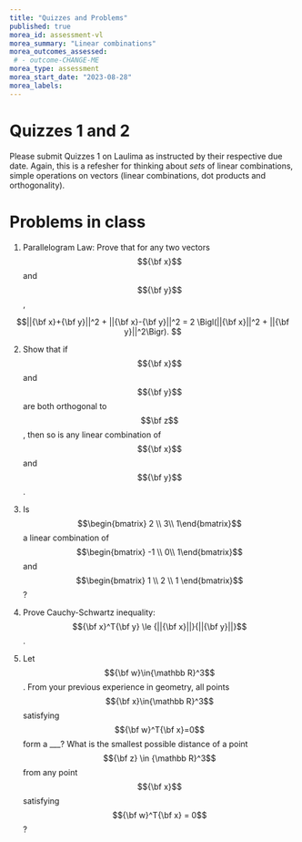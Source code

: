 ```yaml
---
title: "Quizzes and Problems"
published: true
morea_id: assessment-vl
morea_summary: "Linear combinations"
morea_outcomes_assessed:
 # - outcome-CHANGE-ME
morea_type: assessment
morea_start_date: "2023-08-28"
morea_labels:
---
```

# Quizzes 1 and 2

Please submit Quizzes 1 on Laulima as instructed by their respective
due date. Again, this is a refesher for thinking about _sets_ of
linear combinations, simple operations on vectors (linear
combinations, dot products and orthogonality). 

# Problems in class

1. Parallelogram Law: Prove that for any two vectors $${\bf x}$$ and $${\bf y}$$,

$$||{\bf x}+{\bf y}||^2 + ||{\bf x}-{\bf y}||^2 = 2 \Bigl(||{\bf x}||^2 + ||{\bf y}||^2\Bigr). $$

2. Show that if $${\bf x}$$ and $${\bf y}$$ are both orthogonal to
   $$\bf z$$, then so is any linear combination of $${\bf x}$$ and
   $${\bf y}$$.

3. Is $$\begin{bmatrix} 2 \\ 3\\ 1\end{bmatrix}$$ a linear combination of 
$$\begin{bmatrix} -1 \\ 0\\ 1\end{bmatrix}$$ and $$\begin{bmatrix} 1 \\ 2 \\ 1 \end{bmatrix}$$?

4. Prove Cauchy-Schwartz inequality: $${\bf x}^T{\bf y} \le {||{\bf x}||}{||{\bf y}||}$$.

5. Let $${\bf w}\in{\mathbb R}^3$$. From your previous experience in geometry,
all points $${\bf x}\in{\mathbb R}^3$$ satisfying $${\bf w}^T{\bf x}=0$$ form a ___? What
is the smallest possible distance of a point $${\bf z} \in {\mathbb R}^3$$ from
any point $${\bf x}$$ satisfying $${\bf w}^T{\bf x} = 0$$?






